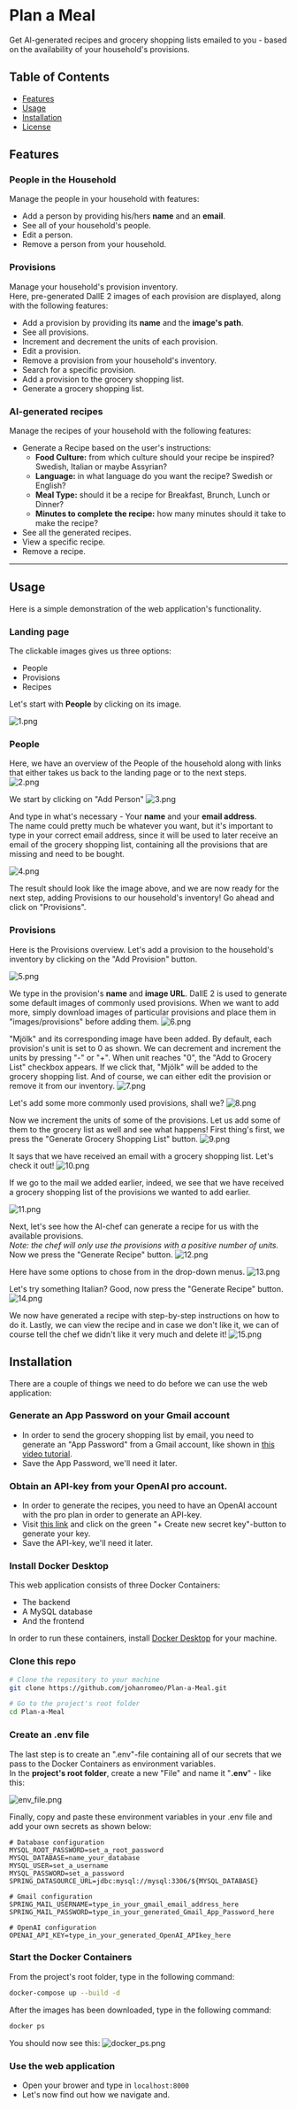 # Plan a Meal

Get AI-generated recipes and grocery shopping lists emailed to you - based on the availability of your household's provisions.

## Table of Contents

- [Features](#features)
- [Usage](#usage)
- [Installation](#installation)
- [License](#license)

## Features

### People in the Household

Manage the people in your household with features:

- Add a person by providing his/hers **name** and an **email**.
- See all of your household's people.
- Edit a person.
- Remove a person from your household.

### Provisions

Manage your household's provision inventory. <br>
Here, pre-generated DallE 2 images of each provision are displayed, along with the following features:

- Add a provision by providing its **name** and the **image's path**.
- See all provisions.
- Increment and decrement the units of each provision.
- Edit a provision.
- Remove a provision from your household's inventory.
- Search for a specific provision.
- Add a provision to the grocery shopping list.
- Generate a grocery shopping list.

### AI-generated recipes

Manage the recipes of your household with the following features: <br>

- Generate a Recipe based on the user's instructions:
  - **Food Culture:** from which culture should your recipe be inspired? Swedish, Italian or maybe Assyrian?
  - **Language:** in what language do you want the recipe? Swedish or English?
  - **Meal Type:** should it be a recipe for Breakfast, Brunch, Lunch or Dinner?
  - **Minutes to complete the recipe:** how many minutes should it take to make the recipe?
- See all the generated recipes.
- View a specific recipe.
- Remove a recipe.

---

## Usage

Here is a simple demonstration of the web application's functionality.

### Landing page

The clickable images gives us three options:

- People
- Provisions
- Recipes

Let's start with **People** by clicking on its image.

![1.png](usage-example%2F1.png)

### People

Here, we have an overview of the People of the household along with links that either takes us back to the landing page or to the next steps.   
![2.png](usage-example%2F2.png)

We start by clicking on "Add Person"
![3.png](usage-example%2F3.png)

And type in what's necessary - Your **name** and your **email address**.   
The name could pretty much be whatever you want, but it's important to type in your correct email address, since it will be used to later receive an email of the grocery shopping list, containing all the provisions that are missing and need to be bought.

![4.png](usage-example%2F4.png)

The result should look like the image above, and we are now ready for the next step, adding Provisions to our household's inventory!
Go ahead and click on "Provisions".

### Provisions
Here is the Provisions overview. Let's add a provision to the household's inventory by clicking on the "Add Provision" button.

![5.png](usage-example%2F5.png)

We type in the provision's **name** and **image URL**. DallE 2 is used to generate some default images of commonly used provisions. When we want to add more, simply download images of particular provisions and place them in "images/provisions" before adding them. 
![6.png](usage-example%2F6.png)

"Mjölk" and its corresponding image have been added. By default, each provision's unit is set to 0 as shown. We can decrement and increment the units by pressing "-" or "+".
When unit reaches "0", the "Add to Grocery List" checkbox appears. If we click that, "Mjölk" will be added to the grocery shopping list.
And of course, we can either edit the provision or remove it from our inventory.
![7.png](usage-example%2F7.png)

Let's add some more commonly used provisions, shall we?
![8.png](usage-example%2F8.png)

Now we increment the units of some of the provisions. Let us add some of them to the grocery list as well and see what happens!
First thing's first, we press the "Generate Grocery Shopping List" button.
![9.png](usage-example%2F9.png)

It says that we have received an email with a grocery shopping list. Let's check it out!
![10.png](usage-example%2F10.png)

If we go to the mail we added earlier, indeed, we see that we have received a grocery shopping list of the provisions we wanted to add earlier.

![11.png](usage-example%2F11.png)

Next, let's see how the AI-chef can generate a recipe for us with the available provisions.   
_Note: the chef will only use the provisions with a positive number of units._   
Now we press the "Generate Recipe" button.
![12.png](usage-example%2F12.png)

Here have some options to chose from in the drop-down menus.
![13.png](usage-example%2F13.png)

Let's try something Italian? Good, now press the "Generate Recipe" button.
![14.png](usage-example%2F14.png)

We now have generated a recipe with step-by-step instructions on how to do it.
Lastly, we can view the recipe and in case we don't like it, we can of course tell the chef we didn't like it very much and delete it!
![15.png](usage-example%2F15.png)


## Installation

There are a couple of things we need to do before we can use the web application:

### Generate an App Password on your Gmail account
- In order to send the grocery shopping list by email, you need to generate an "App Password" from a Gmail account, like shown in [this video tutorial](https://youtu.be/FYq9yWgrO8o?si=oBtTRizcJnXnv7P-&t=242).
- Save the App Password, we'll need it later.

### Obtain an API-key from your OpenAI pro account.
- In order to generate the recipes, you need to have an OpenAI account with the pro plan in order to generate an API-key.
- Visit [this link](https://platform.openai.com/settings/organization/api-keys) and click on the green "+ Create new secret key"-button to generate your key.
- Save the API-key, we'll need it later.

### Install Docker Desktop
This web application consists of three Docker Containers:
- The backend
- A MySQL database 
- And the frontend

In order to run these containers, install [Docker Desktop](https://docs.docker.com/desktop/setup/install/windows-install/) for your machine.

### Clone this repo
```bash
# Clone the repository to your machine
git clone https://github.com/johanromeo/Plan-a-Meal.git

# Go to the project's root folder
cd Plan-a-Meal
```

### Create an .env file
The last step is to create an ".env"-file containing all of our secrets that we pass to the Docker Containers as environment variables. <br>
In the **project's root folder**, create a new "File" and name it "**.env**" - like this:

![env_file.png](usage-example%2Fenv_file.png)

Finally, copy and paste these environment variables in your .env file and add your own secrets as shown below: 

```text
# Database configuration
MYSQL_ROOT_PASSWORD=set_a_root_password
MYSQL_DATABASE=name_your_database
MYSQL_USER=set_a_username
MYSQL_PASSWORD=set_a_password
SPRING_DATASOURCE_URL=jdbc:mysql://mysql:3306/${MYSQL_DATABASE}

# Gmail configuration
SPRING_MAIL_USERNAME=type_in_your_gmail_email_address_here
SPRING_MAIL_PASSWORD=type_in_your_generated_Gmail_App_Password_here

# OpenAI configuration
OPENAI_API_KEY=type_in_your_generated_OpenAI_APIkey_here
```
### Start the Docker Containers
From the project's root folder, type in the following command:
```bash
docker-compose up --build -d
```
After the images has been downloaded, type in the following command:
```bash
docker ps
```
You should now see this:
![docker_ps.png](usage-example%2Fdocker_ps.png)

### Use the web application
- Open your brower and type in ```localhost:8000```
- Let's now find out how we navigate and. 

